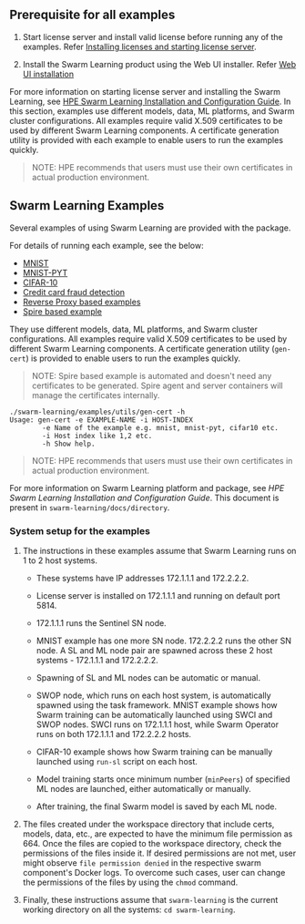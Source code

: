 ## Prerequisite for all examples
1. Start license server and install valid license before running any of the examples. Refer [Installing licenses and starting license server](/docs/Install/HPE_Swarm_Learning_installation.md).

2. Install the Swarm Learning product using the Web UI installer.  Refer [Web UI installation](/docs/Install/HPE_Swarm_Learning_installation.md)

For more information on starting license server and installing the Swarm Learning, see [HPE Swarm Learning Installation and Configuration Guide](/docs/Install/HPE_Swarm_Learning_installation.md).
In this section, examples use different models, data, ML platforms, and Swarm cluster configurations. All examples require valid X.509 certificates to be used by different Swarm Learning components. A certificate generation utility is provided with each example to enable users to run the examples quickly.
<blockquote>
NOTE: HPE recommends that users must use their own certificates in actual production environment.

</blockquote>

## Swarm Learning Examples

Several examples of using Swarm Learning are provided with the package. 

For details of running each example, see the below:

-   [MNIST](/examples/mnist/README.md)
-   [MNIST-PYT](/examples/mnist-pyt/README.md)
-   [CIFAR-10](/examples/cifar10/README.md)
-   [Credit card fraud detection](/examples/fraud-detection/README.md)
-   [Reverse Proxy based examples](/examples/reverse-proxy/README.md)
-   [Spire based example](/examples/spire/cifar10/README.md)

They use different models, data, ML platforms, and Swarm cluster configurations. All examples require valid X.509 certificates to be used by different Swarm Learning components. A certificate generation utility (`gen-cert`) is provided to enable users to run the examples quickly.
<blockquote>
NOTE: Spire based example is automated and doesn't need any certificates to be generated. Spire agent and server containers will manage the certificates internally. 

</blockquote>

``` {#CODEBLOCK_WLX_CZN_WWB}
./swarm-learning/examples/utils/gen-cert -h
Usage: gen-cert -e EXAMPLE-NAME -i HOST-INDEX
        -e Name of the example e.g. mnist, mnist-pyt, cifar10 etc.
        -i Host index like 1,2 etc.
        -h Show help.
```

<blockquote>
NOTE: HPE recommends that users must use their own certificates in actual production environment.

</blockquote>


For more information on Swarm Learning platform and package, see *HPE Swarm Learning Installation and Configuration Guide*. This document is present in `swarm-learning/docs/directory`.

### System setup for the examples

1.  The instructions in these examples assume that Swarm Learning runs on 1 to 2 host systems.

    -   These systems have IP addresses 172.1.1.1 and 172.2.2.2.
    -   License server is installed on 172.1.1.1 and running on default port 5814.
    -   172.1.1.1 runs the Sentinel SN node.
    -   MNIST example has one more SN node. 172.2.2.2 runs the other SN node. A SL and ML node pair are spawned across these 2 host systems - 172.1.1.1 and 172.2.2.2.

    -   Spawning of SL and ML nodes can be automatic or manual.
    -   SWOP node, which runs on each host system, is automatically spawned using the task framework. MNIST example shows how Swarm training can be automatically launched using SWCI and SWOP nodes. SWCI runs on 172.1.1.1 host, while Swarm Operator runs on both 172.1.1.1 and 172.2.2.2 hosts.
    -   CIFAR-10 example shows how Swarm training can be manually launched using `run-sl` script on each host.
    -   Model training starts once minimum number \(`minPeers`\) of specified ML nodes are launched, either automatically or manually.
    -   After training, the final Swarm model is saved by each ML node.
2.  The files created under the workspace directory that include certs, models, data, etc., are expected to have the minimum file permission as 664. Once the files are copied to the workspace directory, check the permissions of the files inside it. If desired permissions are not met, user might observe `file permission denied` in the respective swarm component's Docker logs. To overcome such cases, user can change the permissions of the files by using the `chmod` command.
3.  Finally, these instructions assume that `swarm-learning` is the current working directory on all the systems: `cd swarm-learning`.
